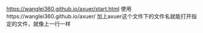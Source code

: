 https://wanglei360.github.io/axuer/start.html
使用https://wanglei360.github.io/axuer/ 加上axuer这个文件下的文件名就能打开指定的文件，就像上一行一样
